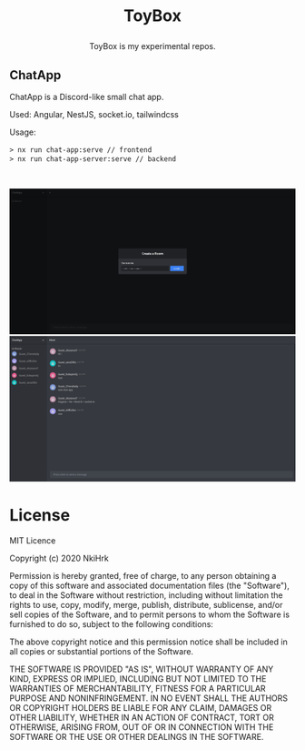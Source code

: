 # <p align="middle">ToyBox</p>

<p align="middle">
ToyBox is my experimental repos.
</p>

## ChatApp

<p>
ChatApp is a Discord-like small chat app.
</p>

Used:
Angular, NestJS, socket.io, tailwindcss

Usage:
```
> nx run chat-app:serve // frontend
> nx run chat-app-server:serve // backend
```

<br>

![chat-app](./readme_assets/chat-app_1.png)
![chat-app](./readme_assets/chat-app_2.png)


# License


MIT Licence

Copyright (c) 2020 NkiHrk

Permission is hereby granted, free of charge, to any person obtaining a copy of this software and associated documentation files (the "Software"), to deal in the Software without restriction, including without limitation the rights to use, copy, modify, merge, publish, distribute, sublicense, and/or sell copies of the Software, and to permit persons to whom the Software is furnished to do so, subject to the following conditions:

The above copyright notice and this permission notice shall be included in all copies or substantial portions of the Software.

THE SOFTWARE IS PROVIDED "AS IS", WITHOUT WARRANTY OF ANY KIND, EXPRESS OR IMPLIED, INCLUDING BUT NOT LIMITED TO THE WARRANTIES OF MERCHANTABILITY, FITNESS FOR A PARTICULAR PURPOSE AND NONINFRINGEMENT. IN NO EVENT SHALL THE AUTHORS OR COPYRIGHT HOLDERS BE LIABLE FOR ANY CLAIM, DAMAGES OR OTHER LIABILITY, WHETHER IN AN ACTION OF CONTRACT, TORT OR OTHERWISE, ARISING FROM, OUT OF OR IN CONNECTION WITH THE SOFTWARE OR THE USE OR OTHER DEALINGS IN THE SOFTWARE.
